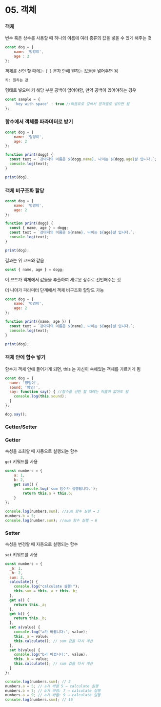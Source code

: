 # 05. 객체

### 객체
변수 혹은 상수를 사용할 때 하나의 이름에 여러 종류의 값을 넣을 수 있게 해주는 것

```js
const dog = {
    name: '멍멍이',
    age : 2
};
```

객체를 선언 할 때에는 `{ }` 문자 안에 원하는 값들을 넣어주면 됨
```js
키: 원하는 값
```

형태로 넣으며 키 해당 부분 공백이 없어야함, 만약 공백이 있어야하는 경우
```js
const sample = {
    'key with space' : true //따옴표로 감싸서 문자열로 넣으면 됨
};
```

### 함수에서 객체를 파라미터로 받기
```js
const dog = {
    name: '멍멍이',
    age: 2
};

function print(dogg) {
  const text = `강아지의 이름은 ${dogg.name}, 나이는 ${dogg.age}살 입니다.`; //리터럴 형식
  console.log(text);
}   

print(dog);
```

### 객체 비구조화 할당
```js
const dog = {
    name: '멍멍이',
    age: 2
};

function print(dogg) {
  const { name, age } = dogg; 
  const text = `강아지의 이름은 ${name}, 나이는 ${age}살 입니다.`; 
  console.log(text);
}   

print(dog);
```
결과는 위 코드와 같음

```js
const { name, age } = dogg;
```
이 코드가 객체에서 값들을 추출하여 새로운 상수로 선언해주는 것

더 나아가 파라미터 단계에서 객체 비구조화 할당도 가능
```js
const dog = {
    name: '멍멍이',
    age: 2
};

function print({name, age }) {
  const text = `강아지의 이름은 ${name}, 나이는 ${age}살 입니다.`; 
  console.log(text);
}   

print(dog);
```

### 객체 안에 함수 넣기
함수가 객체 안에 들어가게 되면, this 는 자신이 속해있는 객체를 가르키게 됨

```js
const dog = {
  name: '멍멍이',
  sound: '멍멍!',
  say: function say() { //함수를 선언 할 때에는 이름이 없어도 됨
    console.log(this.sound);
  }
};

dog.say();
```

### Getter/Setter

### Getter
속성을 조회할 때 자동으로 실행되는 함수

`get` 키워드를 사용

```js
const numbers = {
    a: 1,
    b: 2,
    get sum() {
        console.log('sum 함수가 실행됩니다.');
        return this.a + this.b;
    }
};

console.log(numbers.sum); //sum 함수 실행 → 3
numbers.b = 5;
console.log(number.sum); //sum 함수 실행 → 6
```

### Setter
속성을 변경할 때 자동으로 실행되는 함수

`set` 키워드를 사용


```js
const numbers = {
  _a: 1,
  _b: 2,
  sum: 3,
  calculate() {
    console.log("calculate 실행!");
    this.sum = this._a + this._b;
  },
  get a() {
    return this._a;
  },
  get b() {
    return this._b;
  },
  set a(value) {
    console.log("a가 바뀝니다:", value);
    this._a = value;
    this.calculate(); // sum 값을 다시 계산
  },
  set b(value) {
    console.log("b가 바뀝니다:", value);
    this._b = value;
    this.calculate(); // sum 값을 다시 계산
  }
};

console.log(numbers.sum); // 3
numbers.a = 5; // a가 바뀜 5 → calculate 실행
numbers.b = 7; // b가 바뀜: 7 → calculate 실행
numbers.a = 9; // a가 바뀜: 9 → calculate 실행
console.log(numbers.sum); // 16
```